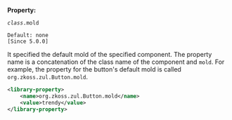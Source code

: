 **Property:**

*`class`*`.mold`

`Default: none`  
`[Since 5.0.0]`

It specified the default mold of the specified component. The property
name is a concatenation of the class name of the component and `mold`.
For example, the property for the button's default mold is called
`org.zkoss.zul.Button.mold`.

``` xml
<library-property>
    <name>org.zkoss.zul.Button.mold</name>
    <value>trendy</value>
</library-property>
```
